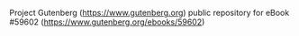Project Gutenberg (https://www.gutenberg.org) public repository for
eBook #59602 (https://www.gutenberg.org/ebooks/59602)
